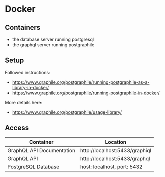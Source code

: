# Docker

## Containers

* the database server running postgresql
* the graphql server running postgraphile

## Setup

Followed instructions:

* https://www.graphile.org/postgraphile/running-postgraphile-as-a-library-in-docker/
* https://www.graphile.org/postgraphile/running-postgraphile-in-docker/

More details here:

* https://www.graphile.org/postgraphile/usage-library/

## Access

| Container | Location |
| --------- | -------- |
| GraphQL API Documentation	| http://localhost:5433/graphiql |
| GraphQL API | http://localhost:5433/graphql |
| PostgreSQL Database | host: localhost, port: 5432 |
